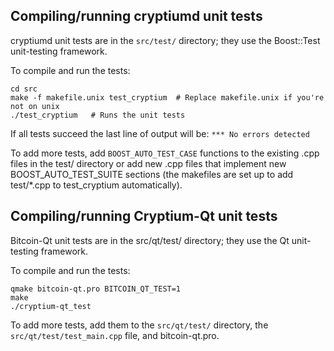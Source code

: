 Compiling/running cryptiumd unit tests
------------------------------------

cryptiumd unit tests are in the `src/test/` directory; they
use the Boost::Test unit-testing framework.

To compile and run the tests:

	cd src
	make -f makefile.unix test_cryptium  # Replace makefile.unix if you're not on unix
	./test_cryptium   # Runs the unit tests

If all tests succeed the last line of output will be:
`*** No errors detected`

To add more tests, add `BOOST_AUTO_TEST_CASE` functions to the existing
.cpp files in the test/ directory or add new .cpp files that
implement new BOOST_AUTO_TEST_SUITE sections (the makefiles are
set up to add test/*.cpp to test_cryptium automatically).


Compiling/running Cryptium-Qt unit tests
---------------------------------------

Bitcoin-Qt unit tests are in the src/qt/test/ directory; they
use the Qt unit-testing framework.

To compile and run the tests:

	qmake bitcoin-qt.pro BITCOIN_QT_TEST=1
	make
	./cryptium-qt_test

To add more tests, add them to the `src/qt/test/` directory,
the `src/qt/test/test_main.cpp` file, and bitcoin-qt.pro.
